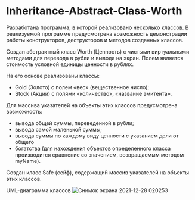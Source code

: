 # Inheritance-Abstract-Class-Worth

Разработана программа, в которой реализовано несколько классов. В реализуемой программе предусмотрена возможность 
демонстрации работы конструкторов, деструкторов и методов созданных классов.

Создан абстрактный класс Worth (Ценность) с чистыми виртуальными методами для перевода в рубли и вывода на экран. Полем является стоимость условной единицы ценности в рублях.

На его основе реализованы классы: 
- Gold (Золото) с полем «вес» (вещественное число); 
- Stock (Акции) с полями «количество», «название эмитента». 

Для массива указателей на объекты этих классов предусмотрена возможность:

- вывода общей суммы, переведенной в рубли; 
- вывода самой маленькой суммы; 
- вывода суммы по каждому виду ценности с указанием доли от общего 
- богатства (для нахождения объектов определенного класса производится сравнение со значением, возвращаемым методом myName).

Создан класс Safe (сейф), содержащий массив указателей на объекты этих 
классов.

UML-диаграмма классов
![Снимок экрана 2021-12-28 020253](https://user-images.githubusercontent.com/76547066/147500122-14f57c56-9ba3-45aa-a3c9-e7e20810601b.png)
